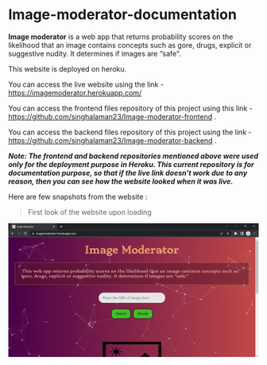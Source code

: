 # Image-moderator-documentation
**Image moderator** is a web app that returns probability scores on the likelihood that an image contains concepts such as gore, drugs, explicit or suggestive nudity. It determines if images are “safe".

This website is deployed on heroku. 

You can access the live website using the link - https://imagemoderator.herokuapp.com/

You can access the frontend files repository of this project using this link - https://github.com/singhalaman23/Image-moderator-frontend .

You can access the backend files repository of this project using the link - https://github.com/singhalaman23/Image-moderator-backend .

***Note: The frontend and backend repositories mentioned above were used only for the deployment purpose in Heroku. This current repository is for documentation purpose, so that if the live link doesn't work due to any reason, then you can see how the website looked when it was live.***

Here are few snapshots from the website : 

>First look of the website upon loading

![Image 1](https://github.com/singhalaman23/Image-moderator-documentation/blob/main/ImageModIMG1.png?raw=true)



